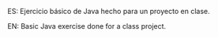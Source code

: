 ES: Ejercicio básico de Java hecho para un proyecto en clase.

EN: Basic Java exercise done for a class project.
